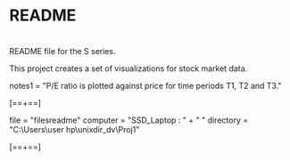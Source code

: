# README
#
README file for the S series.

This project creates a set of visualizations for stock market data. 

notes1 = "P/E ratio is plotted against price for time periods T1, T2 and T3."

[==+==]

file = "filesreadme"
computer = "SSD_Laptop : " + " "
directory = "C:\Users\user hp\unixdir_dv\Proj1"

[==+==]
